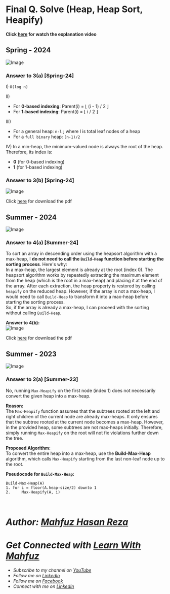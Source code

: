 # Final Q. Solve (Heap, Heap Sort, Heapify)

**Click [here](https://youtu.be/VUQuwG3zpJg) for watch the explanation video**

## Spring - 2024


![Image](https://github.com/user-attachments/assets/61e10700-a9fd-40cf-b81b-d58fe120b2f2)  

### Answer to 3(a) [Spring-24]
I) `O(log n)`

II)  
- For **0-based indexing**: Parent(i) = ⌊ (i - 1) / 2 ⌋  
- For **1-based indexing**: Parent(i) = ⌊ i / 2 ⌋

III)  
- For a general heap: `n-l` ; where l is total leaf nodes of a heap  
- For a `full binary` heap: `(n-1)/2`

IV) In a min-heap, the minimum-valued node is always the root of the heap. Therefore, its index is:

- **0** (for 0-based indexing)  
- **1** (for 1-based indexing)


### Answer to 3(b) [Spring-24]
![Image](https://github.com/user-attachments/assets/860fe9ea-ba1d-4448-87c0-0a0eeb9ab95f)

Click [here](https://github.com/user-attachments/files/18737403/Learn.With.Mahfuz.-.Page.2.pdf) for download the pdf


## Summer - 2024

![Image](https://github.com/user-attachments/assets/61ec8cd1-6672-42e3-9558-2d302b77c2b2)

### Answer to 4(a) [Summer-24]
To sort an array in descending order using the heapsort algorithm with a max-heap, I **do not need to call the `Build-Heap` function before starting the sorting process**. Here's why:\
In a max-heap, the largest element is already at the root (index 0). The heapsort algorithm works by repeatedly extracting the maximum element from the heap (which is the root in a max-heap) and placing it at the end of the array. After each extraction, the heap property is restored by calling `heapify` on the reduced heap. However, if the array is not a max-heap, I would need to call `Build-Heap` to transform it into a max-heap before starting the sorting process.\
So, if the array is already a max-heap, I can proceed with the sorting without calling `Build-Heap`.  

**Answer to 4(b):**  
![Image](https://github.com/user-attachments/assets/3dee1917-efc1-44f8-9855-0a0fe691d9bd)

Click [here](https://github.com/user-attachments/files/18737800/Learn.With.Mahfuz.-.Page.3.pdf) for download the pdf

## Summer - 2023

![Image](https://github.com/user-attachments/assets/9b81ac03-fea4-42ae-b629-c17e3903f241)

### Answer to 2(a) [Summer-23]
No, running `Max-Heapify` on the first node (index 1) does not necessarily convert the given heap into a max-heap.  

**Reason:**  
The `Max-Heapify` function assumes that the subtrees rooted at the left and right children of the current node are already max-heaps. It only ensures that the subtree rooted at the current node becomes a max-heap. However, in the provided heap, some subtrees are not max-heaps initially. Therefore, simply running `Max-Heapify` on the root will not fix violations further down the tree.  

**Proposed Algorithm:**  
To convert the entire heap into a max-heap, use the **Build-Max-Heap** algorithm, which calls `Max-Heapify` starting from the last non-leaf node up to the root.  

**Pseudocode for `Build-Max-Heap`:**
```
Build-Max-Heap(A)
1. for i = floor(A.heap-size/2) downto 1
2.     Max-Heapify(A, i)
```


<br>


# _Author: [Mahfuz Hasan Reza](https://github.com/mahfuzhasanreza/)_
# _Get Connected with [Learn With Mahfuz](https://www.youtube.com/@learn-with-mahfuz)_
  - _Subscribe to my channel on [YouTube](https://www.youtube.com/@learn-with-mahfuz)_
  - _Follow me on [LinkedIn](https://www.linkedin.com/company/learn-with-mahfuz)_
  - _Follow me on [Facebook](https://www.facebook.com/LearnWithMahfuzLWM)_
  - _Connect with me on [LinkedIn](https://www.linkedin.com/in/mahfuzhasanreza/)_
